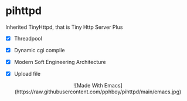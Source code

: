 # pihttpd
Inherited TinyHttpd, that is Tiny Http Server Plus


- [x] Threadpool
- [x] Dynamic cgi compile
- [x] Modern Soft Engineering Architecture
- [x] Upload file




<center>![Made With Emacs](https://raw.githubusercontent.com/pphboy/pihttpd/main/emacs.jpg)</center>

